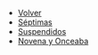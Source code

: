 <!-- docs/_sidebar.md -->

* [Volver](/)
* [Séptimas](Content/Acordes/Septimas.md)
* [Suspendidos](Content/Acordes/Suspendidos.md)
* [Novena y Onceaba](Content/Acordes/Add9_11.md)
